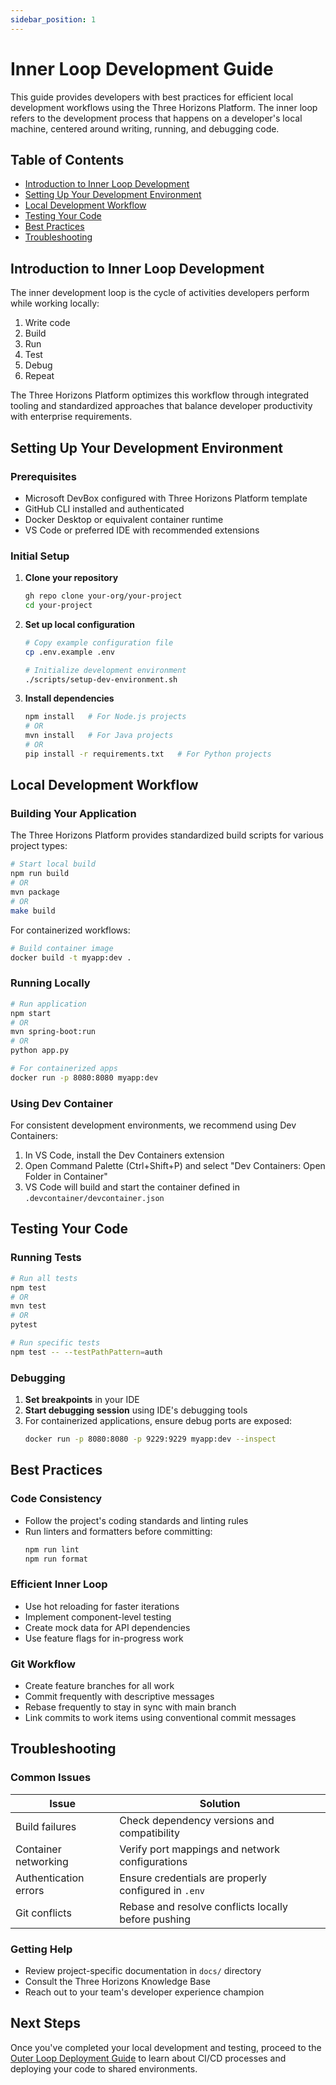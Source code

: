 ```yaml
---
sidebar_position: 1
---
```


# Inner Loop Development Guide

This guide provides developers with best practices for efficient local development workflows using the Three Horizons Platform. The inner loop refers to the development process that happens on a developer's local machine, centered around writing, running, and debugging code.

## Table of Contents

- [Introduction to Inner Loop Development](#introduction-to-inner-loop-development)
- [Setting Up Your Development Environment](#setting-up-your-development-environment)
- [Local Development Workflow](#local-development-workflow)
- [Testing Your Code](#testing-your-code)
- [Best Practices](#best-practices)
- [Troubleshooting](#troubleshooting)

## Introduction to Inner Loop Development

The inner development loop is the cycle of activities developers perform while working locally:

1. Write code
2. Build
3. Run
4. Test
5. Debug
6. Repeat

The Three Horizons Platform optimizes this workflow through integrated tooling and standardized approaches that balance developer productivity with enterprise requirements.

## Setting Up Your Development Environment

### Prerequisites

- Microsoft DevBox configured with Three Horizons Platform template
- GitHub CLI installed and authenticated
- Docker Desktop or equivalent container runtime
- VS Code or preferred IDE with recommended extensions

### Initial Setup

1. **Clone your repository**

   ```bash
   gh repo clone your-org/your-project
   cd your-project
   ```

2. **Set up local configuration**

   ```bash
   # Copy example configuration file
   cp .env.example .env
   
   # Initialize development environment
   ./scripts/setup-dev-environment.sh
   ```

3. **Install dependencies**

   ```bash
   npm install   # For Node.js projects
   # OR
   mvn install   # For Java projects
   # OR
   pip install -r requirements.txt   # For Python projects
   ```

## Local Development Workflow

### Building Your Application

The Three Horizons Platform provides standardized build scripts for various project types:

```bash
# Start local build
npm run build
# OR
mvn package
# OR
make build
```

For containerized workflows:

```bash
# Build container image
docker build -t myapp:dev .
```

### Running Locally

```bash
# Run application
npm start
# OR
mvn spring-boot:run
# OR
python app.py

# For containerized apps
docker run -p 8080:8080 myapp:dev
```

### Using Dev Container

For consistent development environments, we recommend using Dev Containers:

1. In VS Code, install the Dev Containers extension
2. Open Command Palette (Ctrl+Shift+P) and select "Dev Containers: Open Folder in Container"
3. VS Code will build and start the container defined in `.devcontainer/devcontainer.json`

## Testing Your Code

### Running Tests

```bash
# Run all tests
npm test
# OR
mvn test
# OR
pytest

# Run specific tests
npm test -- --testPathPattern=auth
```

### Debugging

1. **Set breakpoints** in your IDE
2. **Start debugging session** using IDE's debugging tools
3. For containerized applications, ensure debug ports are exposed:
   ```bash
   docker run -p 8080:8080 -p 9229:9229 myapp:dev --inspect
   ```

## Best Practices

### Code Consistency

- Follow the project's coding standards and linting rules
- Run linters and formatters before committing:
  ```bash
  npm run lint
  npm run format
  ```

### Efficient Inner Loop

- Use hot reloading for faster iterations
- Implement component-level testing
- Create mock data for API dependencies
- Use feature flags for in-progress work

### Git Workflow

- Create feature branches for all work
- Commit frequently with descriptive messages
- Rebase frequently to stay in sync with main branch
- Link commits to work items using conventional commit messages

## Troubleshooting

### Common Issues

| Issue | Solution |
|-------|----------|
| Build failures | Check dependency versions and compatibility |
| Container networking | Verify port mappings and network configurations |
| Authentication errors | Ensure credentials are properly configured in `.env` |
| Git conflicts | Rebase and resolve conflicts locally before pushing |

### Getting Help

- Review project-specific documentation in `docs/` directory
- Consult the Three Horizons Knowledge Base
- Reach out to your team's developer experience champion

## Next Steps

Once you've completed your local development and testing, proceed to the [Outer Loop Deployment Guide](outer-loop-deployment) to learn about CI/CD processes and deploying your code to shared environments.
